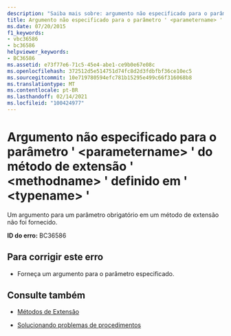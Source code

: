 ```yaml
---
description: "Saiba mais sobre: argumento não especificado para o parâmetro ' <parametername> ' do método de extensão ' <methodname> ' definido em ' <typename> '"
title: Argumento não especificado para o parâmetro ' <parametername> ' do método de extensão ' <methodname> ' definido em ' <typename> '
ms.date: 07/20/2015
f1_keywords:
- vbc36586
- bc36586
helpviewer_keywords:
- BC36586
ms.assetid: e73f77e6-71c5-45e4-abe1-ce9b0e67e08c
ms.openlocfilehash: 372512d5e514751d74fc8d2d3fdbfbf36ce10ec5
ms.sourcegitcommit: 10e719780594efc781b15295e499c66f316068b8
ms.translationtype: MT
ms.contentlocale: pt-BR
ms.lasthandoff: 02/14/2021
ms.locfileid: "100424977"
---
```

# <a name="argument-not-specified-for-parameter-parametername-of-extension-method-methodname-defined-in-typename"></a>Argumento não especificado para o parâmetro ' \<parametername> ' do método de extensão ' \<methodname> ' definido em ' \<typename> '

Um argumento para um parâmetro obrigatório em um método de extensão não foi fornecido.  
  
 **ID do erro:** BC36586  
  
## <a name="to-correct-this-error"></a>Para corrigir este erro  
  
- Forneça um argumento para o parâmetro especificado.  
  
## <a name="see-also"></a>Consulte também

- [Métodos de Extensão](../programming-guide/language-features/procedures/extension-methods.md)

- [Solucionando problemas de procedimentos](../programming-guide/language-features/procedures/troubleshooting-procedures.md)

